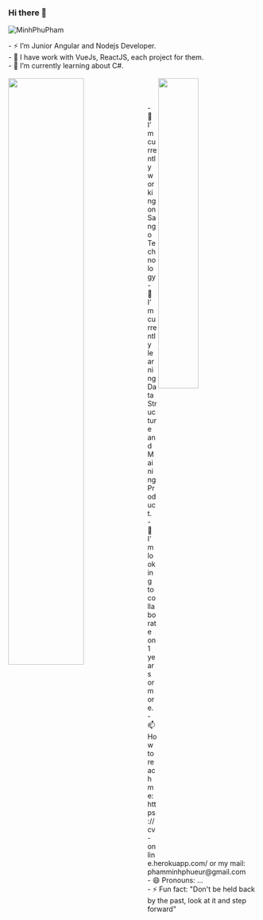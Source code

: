 ### Hi there 👋

<p align="left"> <img src="https://komarev.com/ghpvc/?username=MinhPhuPham" alt="MinhPhuPham"/> </p>
<div>
    - ⚡ I’m Junior Angular and Nodejs Developer.<br/>
    - 📍  I have work with VueJs, ReactJS, each project for them. <br/>
    - 🌱 I’m currently learning about C#.<br/>
</div>
<br />

<img align="left" width="55%" src="https://github-readme-stats.vercel.app/api?username=MinhPhuPham&show_icons=true"/>
<img align='right' width="40%" src="https://github-readme-stats.vercel.app/api/top-langs?username=MinhPhuPham&layout=compact"/>
<br/>
<br/>
<div></div>

<br/>
<div>
    - 🔭 I’m currently working on Sango Technology <br/>
    - 🌱 I’m currently learning Data Structure and Maining Product.<br/>
    - 👯 I’m looking to collaborate on 1 years or more.<br/>
    - 📫 How to reach me: https://cv-online.herokuapp.com/ or my mail: phamminhphueur@gmail.com <br/>
    - 😄 Pronouns: ...<br/>
    - ⚡ Fun fact: "Don't be held back by the past, look at it and step forward"<br/>
</div>


